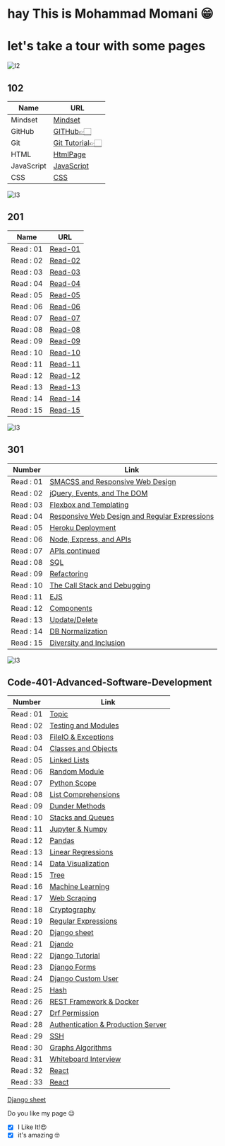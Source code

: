 
# hay This is Mohammad Momani 😁


# let's take a tour with some pages


![I2](https://external-preview.redd.it/TtvvGviy25Kg_Z4SchFRUCdUGL8aukkM-vLPkV2qynU.png?auto=webp&s=66ba75dcc87d35738be1cb26ec1359029531ce21)

## 102

Name | URL
------------ | -------------
Mindset | [Mindset](https://m7madmomani.github.io/reading-notes/Mindset)
GitHub | [GITHub👉🏻](https://m7madmomani.github.io/reading-notes/repo)
Git | [Git Tutorial👉🏻](https://m7madmomani.github.io/reading-notes/RepoGitTutorial)
HTML | [HtmlPage](https://m7madmomani.github.io/reading-notes/HtmlPage)
JavaScript | [JavaScript](https://m7madmomani.github.io/reading-notes/JSfile)
CSS | [CSS](https://m7madmomani.github.io/reading-notes/CSS_note)


![I3](https://www.angelsnumbers.com/wp-content/uploads/2019/03/201.jpg)
## 201





Name | URL
------------ | -------------
Read : 01 | [Read-01](https://m7madmomani2.github.io/reading-notes2/code-201/class-01)
Read : 02 | [Read-02](https://m7madmomani2.github.io/reading-notes2/code-201/class-02)
Read : 03 | [Read-03](https://m7madmomani2.github.io/reading-notes2/code-201/class-03)
Read : 04 | [Read-04](https://m7madmomani2.github.io/reading-notes2/code-201/class-04)
Read : 05 | [Read-05](https://m7madmomani2.github.io/reading-notes2/code-201/class-05)
Read : 06 | [Read-06](https://m7madmomani2.github.io/reading-notes2/code-201/class-06)
Read : 07 | [Read-07](https://m7madmomani2.github.io/reading-notes2/code-201/class-07)
Read : 08 | [Read-08](https://m7madmomani2.github.io/reading-notes2/code-201/class-08)
Read : 09 | [Read-09](https://m7madmomani2.github.io/reading-notes2/code-201/class-09)
Read : 10 | [Read-10](https://m7madmomani2.github.io/reading-notes2/code-201/class-10)
Read : 11 | [Read-11](https://m7madmomani2.github.io/reading-notes2/code-201/class-11)
Read : 12 | [Read-12](https://m7madmomani2.github.io/reading-notes2/code-201/class-12)
Read : 13 | [Read-13](https://m7madmomani2.github.io/reading-notes2/code-201/class-13)
Read : 14 | [Read-14](https://m7madmomani2.github.io/reading-notes2/code-201/class-14)
Read : 15 | [Read-15](https://m7madmomani2.github.io/reading-notes2/code-201/class-15)


![I3](https://www.omdream.com/wp-content/uploads/301-redireccion.jpg)

## 301

Number | Link
------------ | -------------
Read : 01 | [SMACSS and Responsive Web Design](https://m7madmomani2.github.io/reading-notes2/code-301/class1) 
Read : 02 | [jQuery, Events, and The DOM](https://m7madmomani2.github.io/reading-notes2/code-301/class2)
Read : 03 | [Flexbox and Templating](https://m7madmomani2.github.io/reading-notes2/code-301/class3)
Read : 04 | [Responsive Web Design and Regular Expressions](https://m7madmomani2.github.io/reading-notes2/code-301/class4)
Read : 05 | [Heroku Deployment](https://m7madmomani2.github.io/reading-notes2/code-301/class5)
Read : 06 | [Node, Express, and APIs](https://m7madmomani2.github.io/reading-notes2/code-301/class6)
Read : 07 | [APIs continued](https://m7madmomani2.github.io/reading-notes2/code-301/class7)
Read : 08 | [SQL](https://m7madmomani2.github.io/reading-notes2/code-301/class8)
Read : 09 | [Refactoring](https://m7madmomani2.github.io/reading-notes2/code-301/class9)
Read : 10 | [The Call Stack and Debugging](https://m7madmomani2.github.io/reading-notes2/code-301/class10)
Read : 11 | [EJS](https://m7madmomani2.github.io/reading-notes2/code-301/class11)
Read : 12 | [Components](https://m7madmomani2.github.io/reading-notes2/code-301/class12)
Read : 13 | [Update/Delete](https://m7madmomani2.github.io/reading-notes2/code-301/class13)
Read : 14 | [DB Normalization](https://m7madmomani2.github.io/reading-notes2/code-301/class14)
Read : 15 | [Diversity and Inclusion](https://m7madmomani2.github.io/reading-notes2/code-301/class15)


![I3](https://cdn.shopify.com/s/files/1/2374/6531/files/401_Logo_Final-02.png?height=628&pad_color=62c0bf&v=1572444567&width=1200)


## Code-401-Advanced-Software-Development

Number | Link
------------ | -------------
Read : 01 | [Topic](https://m7madmomani2.github.io/reading-notes2/Code-401-Advanced-Software-Development/class1)
Read : 02 | [Testing and Modules](https://m7madmomani2.github.io/reading-notes2/Code-401-Advanced-Software-Development/class2)
Read : 03 | [FileIO & Exceptions](https://m7madmomani2.github.io/reading-notes2/Code-401-Advanced-Software-Development/class3)
Read : 04 | [Classes and Objects](https://m7madmomani2.github.io/reading-notes2/Code-401-Advanced-Software-Development/class4)
Read : 05 | [Linked Lists](https://m7madmomani2.github.io/reading-notes2/Code-401-Advanced-Software-Development/class5)
Read : 06 | [Random Module](https://m7madmomani2.github.io/reading-notes2/Code-401-Advanced-Software-Development/class6)
Read : 07 | [Python Scope](https://m7madmomani2.github.io/reading-notes2/Code-401-Advanced-Software-Development/class7)
Read : 08 | [List Comprehensions](https://m7madmomani2.github.io/reading-notes2/Code-401-Advanced-Software-Development/class8)
Read : 09 | [Dunder Methods](https://m7madmomani2.github.io/reading-notes2/Code-401-Advanced-Software-Development/class9)
Read : 10 | [Stacks and Queues](https://m7madmomani2.github.io/reading-notes2/Code-401-Advanced-Software-Development/class10)
Read : 11 | [Jupyter & Numpy](https://m7madmomani2.github.io/reading-notes2/Code-401-Advanced-Software-Development/class11)
Read : 12 | [Pandas](https://m7madmomani2.github.io/reading-notes2/Code-401-Advanced-Software-Development/class12)
Read : 13 | [Linear Regressions](https://m7madmomani2.github.io/reading-notes2/Code-401-Advanced-Software-Development/class13)
Read : 14 | [Data Visualization](https://m7madmomani2.github.io/reading-notes2/Code-401-Advanced-Software-Development/class14)
Read : 15 | [Tree](https://m7madmomani2.github.io/reading-notes2/Code-401-Advanced-Software-Development/class15)
Read : 16 | [Machine Learning](https://m7madmomani2.github.io/reading-notes2/Code-401-Advanced-Software-Development/class16)
Read : 17 | [Web Scraping](https://m7madmomani2.github.io/reading-notes2/Code-401-Advanced-Software-Development/class17)
Read : 18 | [Cryptography ](https://m7madmomani2.github.io/reading-notes2/Code-401-Advanced-Software-Development/class18)
Read : 19 | [Regular Expressions ](https://m7madmomani2.github.io/reading-notes2/Code-401-Advanced-Software-Development/class19)
Read : 20 |[Django sheet ](https://m7madmomani2.github.io/reading-notes2/Code-401-Advanced-Software-Development/class22)
Read : 21 | [Djando ](https://m7madmomani2.github.io/reading-notes2/Code-401-Advanced-Software-Development/class26)
Read : 22 | [Django Tutorial ](https://m7madmomani2.github.io/reading-notes2/Code-401-Advanced-Software-Development/class27)
Read : 23 | [Django Forms ](https://m7madmomani2.github.io/reading-notes2/Code-401-Advanced-Software-Development/class28)
Read : 24 | [Django Custom User ](https://m7madmomani2.github.io/reading-notes2/Code-401-Advanced-Software-Development/class29)
Read : 25 | [Hash ](https://m7madmomani2.github.io/reading-notes2/Code-401-Advanced-Software-Development/class30)
Read : 26 | [REST Framework & Docker ](https://m7madmomani2.github.io/reading-notes2/Code-401-Advanced-Software-Development/class31)
Read : 27 | [Drf Permission ](https://m7madmomani2.github.io/reading-notes2/Code-401-Advanced-Software-Development/class32)
Read : 28 | [Authentication & Production Server](https://m7madmomani2.github.io/reading-notes2/Code-401-Advanced-Software-Development/class33)
Read : 29 | [SSH](https://m7madmomani2.github.io/reading-notes2/Code-401-Advanced-Software-Development/class34)
Read : 30 | [Graphs Algorithms](https://m7madmomani2.github.io/reading-notes2/Code-401-Advanced-Software-Development/class35)
Read : 31 | [Whiteboard Interview](https://m7madmomani2.github.io/reading-notes2/Code-401-Advanced-Software-Development/class36)
Read : 32 | [React](https://m7madmomani2.github.io/reading-notes2/Code-401-Advanced-Software-Development/class37)
Read : 33 | [React](https://m7madmomani2.github.io/reading-notes2/Code-401-Advanced-Software-Development/class38)


[Django sheet ](https://m7madmomani2.github.io/reading-notes2/Code-401-Advanced-Software-Development/class22)

Do you like my page 😉
- [x] I Like It!😍
- [x] it's amazing 🤓
